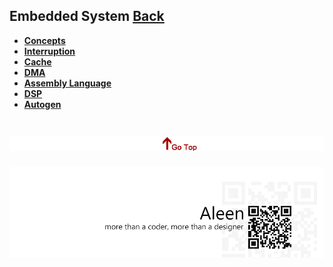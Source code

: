 ## Embedded System	[Back](./../Readme.md)
- [**Concepts**](./concept/concept.md)
- [**Interruption**](./interruption/interruption.md)
- [**Cache**](./cache/cache.md)
- [**DMA**](./dma/dma.md)
- [**Assembly Language**](./assembly/assembly.md)
- [**DSP**](./dsp/dsp.md)
- [**Autogen**](./autogen/autogen.md)

<a href="#" style="left:200px;"><img src="./../pic/gotop.png"></a>
=====

<a href="http://aleen42.github.io/" target="_blank" ><img src="./../pic/tail.gif"></a>
